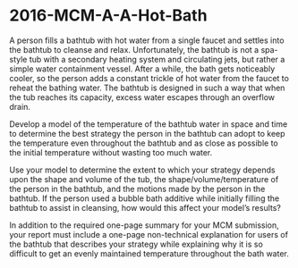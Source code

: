 # 2016-MCM-A-A-Hot-Bath
A person fills a bathtub with hot water from a single faucet and settles into the bathtub to cleanse and relax. Unfortunately, the bathtub is not a spa-style tub with a secondary heating system and circulating jets, but rather a simple water containment vessel. After a while, the bath gets noticeably cooler, so the person adds a constant trickle of hot water from the faucet to reheat the bathing water. The bathtub is designed in such a way that when the tub reaches its capacity, excess water escapes through an overflow drain.

Develop a model of the temperature of the bathtub water in space and time to determine the best strategy the person in the bathtub can adopt to keep the temperature even throughout the bathtub and as close as possible to the initial temperature without wasting too much water.

Use your model to determine the extent to which your strategy depends upon the shape and volume of the tub, the shape/volume/temperature of the person in the bathtub, and the motions made by the person in the bathtub. If the person used a bubble bath additive while initially filling the bathtub to assist in cleansing, how would this affect your model’s results?

In addition to the required one-page summary for your MCM submission, your report must include a one-page non-technical explanation for users of the bathtub that describes your strategy while explaining why it is so difficult to get an evenly maintained temperature throughout the bath water.
